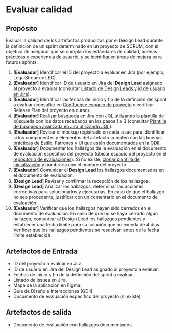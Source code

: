 # Evaluar calidad

## Propósito
Evaluar la calidad de los artefactos producidos por el Design Lead durante la definición de un sprint determinado en un proyecto de SCRUM, con el objetivo de asegurar que se cumplan los estándares de calidad, buenas prácticas y experiencia de usuario, y se identifiquen áreas de mejora para futuros sprints.

1. **[Evaluador]** Identificar el ID del proyecto a evaluar en Jira (por ejemplo, LegalStream = LEG).
2. **[Evaluador]** Identificar ID de usuario en Jira del **Design Lead** asignado al proyecto a evaluar (consultar [Listado de Design Leads y id de usuario en Jira](../guias-de-diseno/filtrado-de-issues-que-fueron-asignadosa-un-design-lead-en-jira)).
3. **[Evaluador]** Identificar las fechas de inicio y fin de la definción del sprint a evaluar (consultar en [Confluence espacio de proyecto](https://jr2vjr5z5dfsbuueh.atlassian.net/wiki) y verificar Release Plan del proyecto en curso).
4. **[Evaluador]** Realizar búsqueda en Jira con JQL utilizando la plantilla de búsqueda con los datos recabados en los pasos 1 a 3 (consultar [Plantilla de búsqueda avanzada en Jira utilizando JQL](../guias-de-diseno/filtrado-de-issues-que-fueron-asignadosa-un-design-lead-en-jira)).
5. **[Evaluador]** Revisar el mockup registrado en cada issue para identificar si los componentes y elementos del artefacto cumplen con las buenas prácticas de Estilo, Patrones y UI que están documentados en la [GDII](https://lkmx-design-knowledge.vercel.app/).
6. **[Evaluador]** Documentar los hallazgos de la evaluación en el documento de evaluación específico del proyecto (ubicar espacio del proyecto en el [repositorio de evaluaciones](https://drive.google.com/drive/folders/1hu6dw9dznkGgXKTzcScbT5AwdpgH-S6U?usp=sharing)). Si no existe, [clonar plantilla de inicialización](https://drive.google.com/drive/folders/1hu6dw9dznkGgXKTzcScbT5AwdpgH-S6U?usp=sharing) y nombrarla con el nombre del proyecto.
7. **[Evaluador]** Comunicar al **Design Lead** los hallazgos documentados en el documento de evaluación.
8. **[Design Lead]** Revisar y confirmar la recepción de los hallazgos.
9. **[Design Lead]** Analizar los hallazgos, determinar las acciones correctivas para solucionarlos y ejecutarlas. En caso de que el hallazgo no sea procedente, justificar con un comentario en el documento de evaluación.
10. **[Evaluador]** Verificar que los hallazgos hayan sido cerrados en el documento de evaluación. En caso de que no se haya cerrado algún hallazgo, comunicar al Design Lead los hallazgos pendientes y establecer una fecha límite para su solución que no exceda de 4 días. Verificar que los hallazgos pendientes se resuelvan antes de la fecha límite establecida.


## Artefactos de Entrada
- ID del proyecto a evaluar en Jira.
- ID de usuario en Jira del Design Lead asignado al proyecto a evaluar.
- Fechas de inicio y fin de la definición del sprint a evaluar.
- Listado de issues en Jira.
- Mapa de la aplicación en Figma.
- Guía de Diseño e Interacciones (GDII).
- Documento de evaluación específico del proyecto (si existe).

## Artefactos de salida
- Documento de evaluación con hallazgos documentados.


